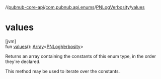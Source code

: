 //[pubnub-core-api](../../../index.md)/[com.pubnub.api.enums](../index.md)/[PNLogVerbosity](index.md)/[values](values.md)

# values

[jvm]\
fun [values](values.md)(): [Array](https://kotlinlang.org/api/latest/jvm/stdlib/kotlin/-array/index.html)&lt;[PNLogVerbosity](index.md)&gt;

Returns an array containing the constants of this enum type, in the order they're declared.

This method may be used to iterate over the constants.
